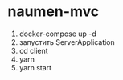 # naumen-mvc

1. docker-compose up -d
2. запустить ServerApplication
3. cd client
4. yarn
5. yarn start
